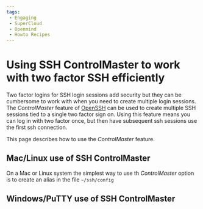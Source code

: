 ```yaml
---
tags:
 - Engaging
 - SuperCloud
 - Openmind
 - Howto Recipes
---
```


# Using SSH ControlMaster to work with two factor SSH efficiently

Two factor logins for SSH login sessions add security but they can be cumbersome to work with when 
you need to create multiple login sessions. The _ControlMaster_ feature of [OpenSSH](https://www.openssh.com/) can 
be used to create multiple SSH sessions tied to a single two factor sign on. Using this feature 
means you can log in with two factor once, but then have subsequent ssh sessions use the first 
ssh connection. 

This page describes how to use the _ControlMaster_ feature.

## Mac/Linux use of SSH ControlMaster

On a Mac or Linux system the simplest way to use th _ControlMaster_ option is to create an alias in the file `~/ssh/config` 

## Windows/PuTTY use of SSH ControlMaster


